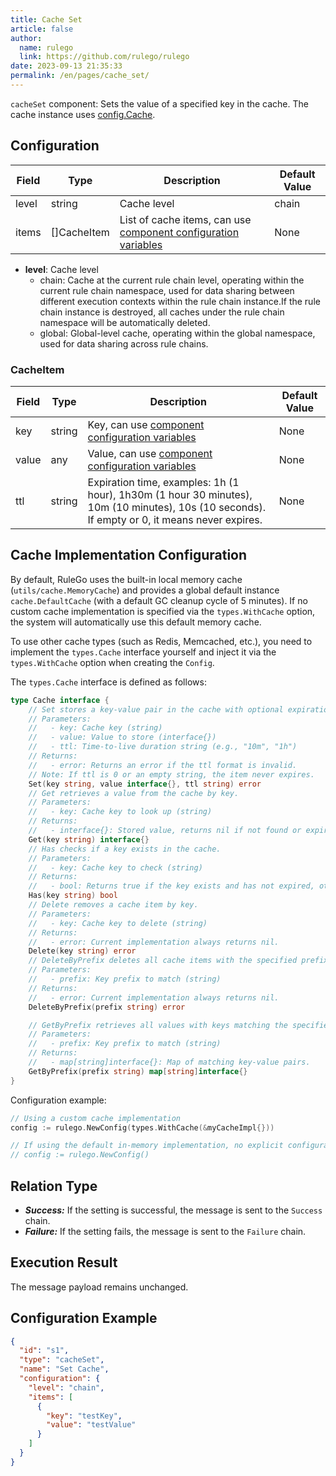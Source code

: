 ```yaml
---
title: Cache Set
article: false
author:
  name: rulego
  link: https://github.com/rulego/rulego
date: 2023-09-13 21:35:33
permalink: /en/pages/cache_set/
---
```


`cacheSet` component: Sets the value of a specified key in the cache.
The cache instance uses [config.Cache](/pages/d59341/#cache).

## Configuration

| Field | Type        | Description                                                                      | Default Value |
|-------|-------------|----------------------------------------------------------------------------------|---------------|
| level | string      | Cache level                                                                      | chain         |
| items | []CacheItem | List of cache items, can use [component configuration variables](/pages/baa05c/) | None          |

- **level**: Cache level
  - chain: Cache at the current rule chain level, operating within the current rule chain namespace, used for data sharing between different execution contexts within the rule chain instance.If the rule chain instance is destroyed, all caches under the rule chain namespace will be automatically deleted.
  - global: Global-level cache, operating within the global namespace, used for data sharing across rule chains.

### CacheItem

| Field | Type   | Description                                                                                                                                   | Default Value |
|-------|--------|-----------------------------------------------------------------------------------------------------------------------------------------------|---------------|
| key   | string | Key, can use [component configuration variables](/en/pages/baa05c/)                                                                           | None          |
| value | any    | Value, can use [component configuration variables](/en/pages/baa05c/)                                                                         | None          |
| ttl   | string | Expiration time, examples: 1h (1 hour), 1h30m (1 hour 30 minutes), 10m (10 minutes), 10s (10 seconds). If empty or 0, it means never expires. | None          |

## Cache Implementation Configuration

By default, RuleGo uses the built-in local memory cache (`utils/cache.MemoryCache`) and provides a global default instance `cache.DefaultCache` (with a default GC cleanup cycle of 5 minutes). If no custom cache implementation is specified via the `types.WithCache` option, the system will automatically use this default memory cache.

To use other cache types (such as Redis, Memcached, etc.), you need to implement the `types.Cache` interface yourself and inject it via the `types.WithCache` option when creating the `Config`.

The `types.Cache` interface is defined as follows:

```go
type Cache interface {  
	// Set stores a key-value pair in the cache with optional expiration time.
	// Parameters:
	//   - key: Cache key (string)
	//   - value: Value to store (interface{})
	//   - ttl: Time-to-live duration string (e.g., "10m", "1h")
	// Returns:
	//   - error: Returns an error if the ttl format is invalid.
	// Note: If ttl is 0 or an empty string, the item never expires.
	Set(key string, value interface{}, ttl string) error  
	// Get retrieves a value from the cache by key.
	// Parameters:
	//   - key: Cache key to look up (string)
	// Returns:
	//   - interface{}: Stored value, returns nil if not found or expired.
	Get(key string) interface{}  
	// Has checks if a key exists in the cache.
	// Parameters:
	//   - key: Cache key to check (string)
	// Returns:
	//   - bool: Returns true if the key exists and has not expired, otherwise false.
	Has(key string) bool  
	// Delete removes a cache item by key.
	// Parameters:
	//   - key: Cache key to delete (string)
	// Returns:
	//   - error: Current implementation always returns nil.
	Delete(key string) error  
	// DeleteByPrefix deletes all cache items with the specified prefix.
	// Parameters:
	//   - prefix: Key prefix to match (string)
	// Returns:
	//   - error: Current implementation always returns nil.
	DeleteByPrefix(prefix string) error  

	// GetByPrefix retrieves all values with keys matching the specified prefix.
	// Parameters:
	//   - prefix: Key prefix to match (string)
	// Returns:
	//   - map[string]interface{}: Map of matching key-value pairs.
	GetByPrefix(prefix string) map[string]interface{}  
}
```

Configuration example:

```go
// Using a custom cache implementation
config := rulego.NewConfig(types.WithCache(&myCacheImpl{}))

// If using the default in-memory implementation, no explicit configuration is needed. RuleGo will automatically use cache.DefaultCache.
// config := rulego.NewConfig()
```

## Relation Type

- ***Success:*** If the setting is successful, the message is sent to the `Success` chain.
- ***Failure:*** If the setting fails, the message is sent to the `Failure` chain.

## Execution Result

The message payload remains unchanged.

## Configuration Example

```json
{
  "id": "s1",
  "type": "cacheSet",
  "name": "Set Cache",
  "configuration": {
    "level": "chain",
    "items": [
      {
        "key": "testKey",
        "value": "testValue"
      }
    ]
  }
}
```